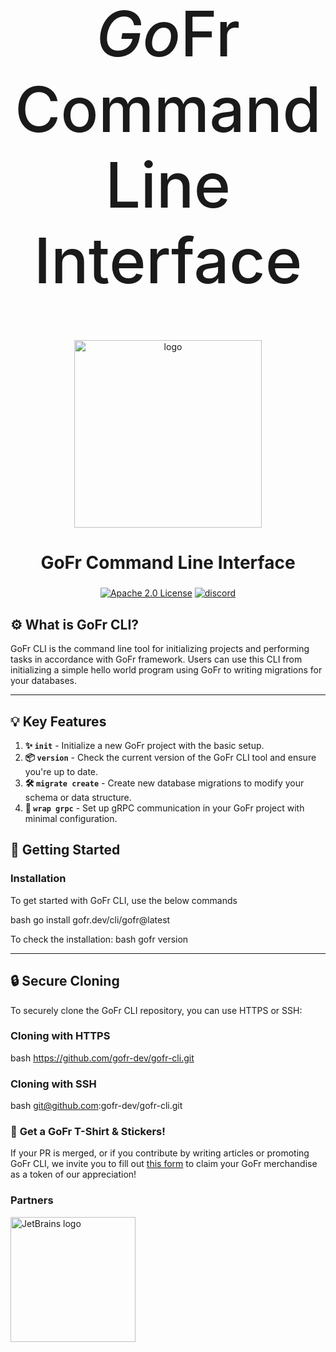 <h1 style="text-align: center; font-size: 100px; font-weight: 500;">
    <i>Go</i>Fr Command Line Interface
</h1>

<p align="center">
<img align="center" width="300" alt="logo" src="https://github.com/gofr-dev/gofr/assets/44036979/916fe7b1-42fb-4af1-9e0b-4a7a064c243c">
</p>

<h2 align="center" style="font-size: 28px;"><b>GoFr Command Line Interface </b></h2>

<div align="center">
<a href="https://opensource.org/licenses/Apache-2.0"><img src="https://img.shields.io/badge/License-Apache_2.0-blue?style=for-the-badge" alt="Apache 2.0 License"></a>
<a href="https://discord.gg/wsaSkQTdgq"><img src="https://img.shields.io/badge/discord-join-us?style=for-the-badge&logo=discord&color=7289DA" alt="discord" /></a>
</div>

## ⚙️ **What is GoFr CLI?**
GoFr CLI is the command line tool for initializing projects and performing tasks in accordance with GoFr framework.
Users can use this CLI from initializing a simple hello world program using GoFr to writing migrations for your databases.

---

## 💡 Key Features

1. **✨ `init`** - Initialize a new GoFr project with the basic setup.
2. **📦 `version`** - Check the current version of the GoFr CLI tool and ensure you're up to date.
3. **🛠️ `migrate create`** - Create new database migrations to modify your schema or data structure.
4. **🔌 `wrap grpc`** - Set up gRPC communication in your GoFr project with minimal configuration.

## 🚀 **Getting Started**

### **Installation**
To get started with GoFr CLI, use the below commands

bash
go install gofr.dev/cli/gofr@latest


To check the installation:
bash
gofr version

---

## 🔒 **Secure Cloning**
To securely clone the GoFr CLI repository, you can use HTTPS or SSH:

### Cloning with HTTPS
bash
https://github.com/gofr-dev/gofr-cli.git

### Cloning with SSH
bash
git@github.com:gofr-dev/gofr-cli.git

### 🎁 **Get a GoFr T-Shirt & Stickers!**

If your PR is merged, or if you contribute by writing articles or promoting GoFr CLI, we invite you to fill out [this form](https://forms.gle/R1Yz7ZzY3U5WWTgy5) to claim your GoFr merchandise as a token of our appreciation!

### Partners

<img src="https://resources.jetbrains.com/storage/products/company/brand/logos/jetbrains.png" alt="JetBrains logo" width="200">